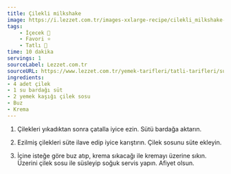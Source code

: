 ```yaml
---
title: Çilekli milkshake
image: https://i.lezzet.com.tr/images-xxlarge-recipe/cilekli_milkshake-5454d294-dd4b-4c87-a53e-bfb0f728522e.jpg
tags:
    - İçecek 🥤
    - Favori ⭐
    - Tatlı 🍰
time: 10 dakika
servings: 1
sourceLabel: Lezzet.com.tr
sourceURL: https://www.lezzet.com.tr/yemek-tarifleri/tatli-tarifleri/sutlu-tatlilar/cilekli-milkshake-471817
ingredients:
- 4 adet çilek
- 1 su bardağı süt
- 2 yemek kaşığı çilek sosu
- Buz
- Krema
---
```


1. Çilekleri yıkadıktan sonra çatalla iyice ezin. Sütü bardağa aktarın.

2. Ezilmiş çilekleri süte ilave edip iyice karıştırın. Çilek sosunu süte ekleyin.

3. İçine isteğe göre buz atıp, krema sıkacağı ile kremayı üzerine sıkın. Üzerini çilek sosu ile süsleyip soğuk servis yapın. Afiyet olsun.
